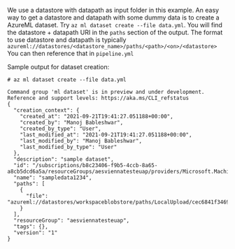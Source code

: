 
We use a datastore with datapath as input folder in this example. An easy way to get a datastore and datapath with some dummy data is to create a AzureML dataset. Try `az ml dataset create --file data.yml`. You will find the datastore + datapath URI in the `paths` section of the output. The format to use datastore and datapath is typically `azureml://datastores/<datastore_name>/paths/<path>/<on>/<datastore>` You can then reference that in `pipeline.yml`

Sample output for dataset creation:
```
# az ml dataset create --file data.yml 

Command group 'ml dataset' is in preview and under development. Reference and support levels: https://aka.ms/CLI_refstatus
{
  "creation_context": {
    "created_at": "2021-09-21T19:41:27.051188+00:00",
    "created_by": "Manoj Bableshwar",
    "created_by_type": "User",
    "last_modified_at": "2021-09-21T19:41:27.051188+00:00",
    "last_modified_by": "Manoj Bableshwar",
    "last_modified_by_type": "User"
  },
  "description": "sample dataset",
  "id": "/subscriptions/b8c23406-f9b5-4ccb-8a65-a8cb5dcd6a5a/resourceGroups/aesviennatesteuap/providers/Microsoft.MachineLearningServices/workspaces/testep/datasets/sampledata1234/versions/1",
  "name": "sampledata1234",
  "paths": [
    {
      "file": "azureml://datastores/workspaceblobstore/paths/LocalUpload/cec6841f346975cde1ee7d5289c5559f/data"
    }
  ],
  "resourceGroup": "aesviennatesteuap",
  "tags": {},
  "version": "1"
}
```